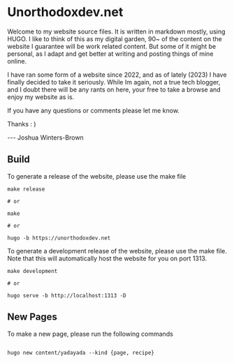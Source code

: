 # Unorthodoxdev.net

Welcome to my website source files. It is written in markdown mostly, using HUGO. I like to think of this as my digital garden, 90~ of the content on the website I guarantee will be work related content. But some of it might be personal, as I adapt and get better at writing and posting things of mine online.

I have ran some form of a website since 2022, and as of lately (2023) I have finally decided to take it seriously. While Im again, not a true tech blogger, and I doubt there will be any rants on here, your free to take a browse and enjoy my website as is.

If you have any questions or comments please let me know.

Thanks : )

--- Joshua Winters-Brown

## Build

To generate a release of the website, please use the make file 

```shell
make release

# or

make

# or

hugo -b https://unorthodoxdev.net
```

To generate a development release of the website, please use the make file. Note that this will automatically host the website for you on port 1313.

```shell
make development

# or

hugo serve -b http://localhost:1313 -D
```

## New Pages

To make a new page, please run the following commands

```shell

hugo new content/yadayada --kind {page, recipe}

```
